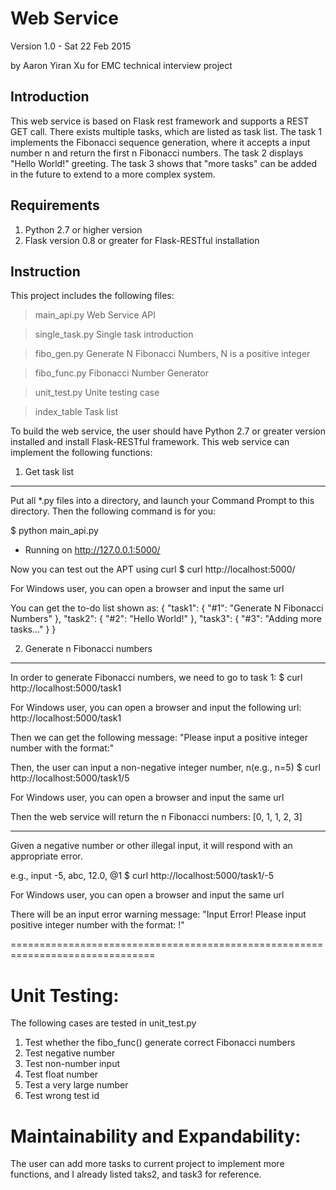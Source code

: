 Web Service
===========

Version 1.0 - Sat 22 Feb 2015

by Aaron Yiran Xu
for EMC technical interview project

Introduction 
------------

This web service is based on Flask rest framework and supports a REST GET call.
There exists multiple tasks, which are listed as task list. The task 1 implements 
the Fibonacci sequence generation, where it accepts a input number n and return the 
first n Fibonacci numbers. The task 2 displays "Hello World!" greeting. The task 3 
shows that "more tasks" can be added in the future to extend to a more complex system. 

Requirements
------------
1. Python 2.7 or higher version
2. Flask version 0.8 or greater for Flask-RESTful installation 

Instruction 
-----------
This project includes the following files:
> main_api.py
Web Service API

> single_task.py
Single task introduction
 
> fibo_gen.py
Generate N Fibonacci Numbers, N is a positive integer

> fibo_func.py
Fibonacci Number Generator

> unit_test.py
Unite testing case 

> index_table
Task list


To build the web service, the user should have Python 2.7 or greater version installed 
and install Flask-RESTful framework. This web service can implement the following functions:

1. Get task list
-----------------
Put all *.py files into a directory, and launch your Command Prompt to this directory. Then the following command is for you:

$ python main_api.py
* Running on http://127.0.0.1:5000/

Now you can test out the APT using curl
$ curl http://localhost:5000/

For Windows user, you can open a browser and input the same url

You can get the to-do list shown as:
{
    "task1": {
        "#1": "Generate N Fibonacci Numbers"
    }, 
    "task2": {
        "#2": "Hello World!"
    }, 
    "task3": {
        "#3": "Adding more tasks..."
    }
}


2. Generate n Fibonacci numbers
-------------------------------
In order to generate Fibonacci numbers, we need to go to task 1:
$ curl http://localhost:5000/task1

For Windows user, you can open a browser and input the following url: 
http://localhost:5000/task1

Then we can get the following message:
"Please input a positive integer number with the format:</number>"

Then, the user can input a non-negative integer number, n(e.g., n=5)
$ curl http://localhost:5000/task1/5

For Windows user, you can open a browser and input the same url

Then the web service will return the n Fibonacci numbers:
 [0, 1, 1, 2, 3]

-----------------------------------------------------------------------

Given a negative number or other illegal input, it will respond with an 
appropriate error.

e.g., input -5, abc, 12.0, @1
$ curl http://localhost:5000/task1/-5

For Windows user, you can open a browser and input the same url

There will be an input error warning message:
"Input Error! Please input positive integer number with the format: </number>!"

===============================================================================


Unit Testing:
=============

The following cases are tested in unit_test.py
1. Test whether the fibo_func() generate correct Fibonacci numbers 
2. Test negative number
3. Test non-number input
4. Test float number
5. Test a very large number
6. Test wrong test id


Maintainability and Expandability:
==================================
The user can add more tasks to current project to implement more functions, and I already
listed taks2, and task3 for reference. 

